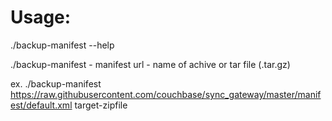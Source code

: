 # Usage:
./backup-manifest --help

./backup-manifest <url> <target-zipfile>
<url> - manifest url
<target-zipfile> - name of achive or tar file (.tar.gz)

ex. ./backup-manifest https://raw.githubusercontent.com/couchbase/sync_gateway/master/manifest/default.xml target-zipfile
